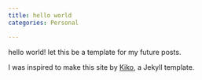 ```yaml
---                                                                                                                                          
title: hello world
categories: Personal

---
```


hello world! let this be a template for my future posts.                                                                    

I was inspired to make this site by [Kiko](https://github.com/gfjaru/Kiko), a Jekyll template.
